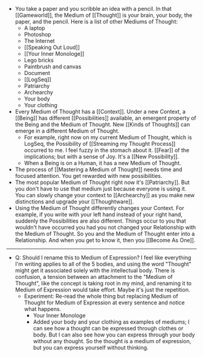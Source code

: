 - You take a paper and you scribble an idea with a pencil. In that [[Gameworld]], the Medium of [[Thought]] is your brain, your body, the paper, and the pencil. Here is a list of other Mediums of Thought:
	- A laptop
	- Photoshop
	- The Internet
	- [[Speaking Out Loud]]
	- [[Your Inner Monologe]]
	- Lego bricks
	- Paintbrush and canvas
	- Document
	- [[LogSeq]]
	- Patriarchy
	- Archearchy
	- Your body
	- Your clothing
- Every Medium of Thought has a [[Context]]. Under a new Context, a [[Being]] has different [[Possibilities]] available, an emergent property of the Being and the Medium of Thought. New [[Kinds of Thoughts]] can emerge in a different Medium of Thought.
	- For example, right now on my current Medium of Thought, which is LogSeq, the Possibility of [[Streaming my Thought Process]] occurred to me. I feel fuzzy in the stomach about it. [[Fear]] of the implications; but with a sense of Joy. It's a [[New Possibility]].
	- When a Being is on a Human, it has a new Medium of Thought.
- The process of [[Mastering a Medium of Thought]] needs time and focused attention. You get rewarded with new possibilities.
- The most popular Medium of Thought right now it's [[Patriarchy]]. But you don't have to use that medium just because everyone is using it. You can slowly change your context to [[Archearchy]] as you make new distinctions and upgrade your [[Thoughtware]].
- Using the Medium of Thought differently changes your Context. For example, if you write with your left hand instead of your right hand, suddenly the Possibilities are also different. Things occur to you that wouldn't have occurred you had you not changed your Relationship with the Medium of Thought. So you and the Medium of Thought enter into a Relationship. And when you get to know it, then you [[Become As One]].
- ----
- Q: Should I rename this to Medium of Expression? I feel like everything I'm writing applies to all of the 5 bodies, and using the word "Thought" might get it associated solely with the intellectual body. There is confusion, a tension between an attachment to the "Medium of Thought", like the concept is taking root in my mind, and renaming it to Medium of Expression would take effort. Maybe it's just the repetition.
	- Experiment: Re-read the whole thing but replacing Medium of Thought for Medium of Expression at every sentence and notice what happens.
		- Your Inner Monologe
		- Added your body and your clothing as examples of mediums; I can see how a thought can be expressed through clothes or body. But I can also see how you can express through your body without any thought. So the thought is a medium of expression, but you can express yourself without thinking.
